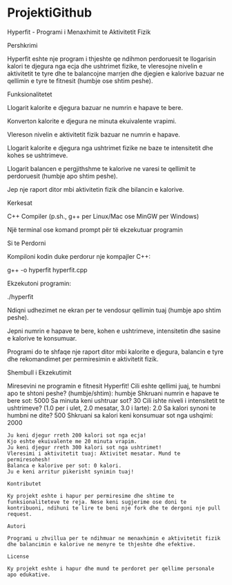 # ProjektiGithub
Hyperfit - Programi i Menaxhimit te Aktivitetit Fizik

Pershkrimi

Hyperfit eshte nje program i thjeshte qe ndihmon perdoruesit te llogarisin kalori te djegura nga ecja dhe ushtrimet fizike, te vleresojne nivelin e aktivitetit te tyre dhe te balancojne marrjen dhe djegien e kalorive bazuar ne qellimin e tyre te fitnesit (humbje ose shtim peshe).

Funksionalitetet

Llogarit kalorite e djegura bazuar ne numrin e hapave te bere.

Konverton kalorite e djegura ne minuta ekuivalente vrapimi.

Vlereson nivelin e aktivitetit fizik bazuar ne numrin e hapave.

Llogarit kalorite e djegura nga ushtrimet fizike ne baze te intensitetit dhe kohes se ushtrimeve.

Llogarit balancen e pergjithshme te kalorive ne varesi te qellimit te perdoruesit (humbje apo shtim peshe).

Jep nje raport ditor mbi aktivitetin fizik dhe bilancin e kalorive.

Kerkesat

C++ Compiler (p.sh., g++ per Linux/Mac ose MinGW per Windows)

Një terminal ose komand prompt për të ekzekutuar programin

Si te Perdorni

Kompiloni kodin duke perdorur nje kompajler C++:

g++ -o hyperfit hyperfit.cpp

Ekzekutoni programin:

./hyperfit

Ndiqni udhezimet ne ekran per te vendosur qellimin tuaj (humbje apo shtim peshe).

Jepni numrin e hapave te bere, kohen e ushtrimeve, intensitetin dhe sasine e kalorive te konsumuar.

Programi do te shfaqe nje raport ditor mbi kalorite e djegura, balancin e tyre dhe rekomandimet per permiresimin e aktivitetit fizik.

Shembull i Ekzekutimit

Miresevini ne programin e fitnesit Hyperfit!
Cili eshte qellimi juaj, te humbni apo te shtoni peshe? (humbje/shtim): humbje
Shkruani numrin e hapave te bere sot: 5000
Sa minuta keni ushtruar sot? 30
Cili ishte niveli i intensitetit te ushtrimeve? (1.0 per i ulet, 2.0 mesatar, 3.0 i larte): 2.0
Sa kalori synoni te humbni ne dite? 500
Shkruani sa kalori keni konsumuar sot nga ushqimi: 2000

~~~Raporti ditor i Aktiviteteve~~~
Ju keni djegur rreth 200 kalori sot nga ecja!
Kjo eshte ekuivalente me 20 minuta vrapim.
Ju keni djegur rreth 300 kalori sot nga ushtrimet!
Vleresimi i aktivitetit tuaj: Aktivitet mesatar. Mund te permiresohesh!
Balanca e kalorive per sot: 0 kalori.
Ju e keni arritur pikerisht synimin tuaj!

Kontributet

Ky projekt eshte i hapur per permiresime dhe shtime te funksionaliteteve te reja. Nese keni sugjerime ose doni te kontribuoni, ndihuni te lire te beni nje fork dhe te dergoni nje pull request.

Autori

Programi u zhvillua per te ndihmuar ne menaxhimin e aktivitetit fizik dhe balancimin e kalorive ne menyre te thjeshte dhe efektive.

License

Ky projekt eshte i hapur dhe mund te perdoret per qellime personale apo edukative.
